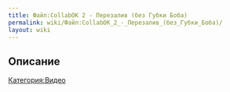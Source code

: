 ```yaml
---
title: Файл:CollabOK 2 - Перезалив (без Губки Боба)
permalink: wiki/Файл:CollabOK_2_-_Перезалив_(без_Губки_Боба)/
layout: wiki
---
```


## Описание

[Категория:Видео](Категория:Видео "wikilink")
